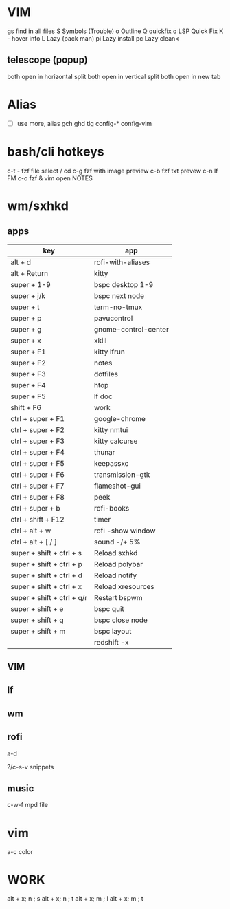 # VIM
<leader>gs find in all files
<leader>S Symbols (Trouble)
<leader>o  Outline
<leader>Q quickfix
<localleader>q LSP Quick Fix
K - hover info
<leader>L Lazy (pack man)
<localleader>pi Lazy install
<localleader>pc Lazy clean<

## telescope (popup)
<C-x>	both	open in horizontal split
<C-v>	both	open in vertical split
<C-t>	both	open in new tab

# Alias
- [ ] use more, alias
    gch
    ghd
    tig
    config-*
    config-vim

# bash/cli hotkeys
c-t - fzf file select / cd
c-g fzf with image preview
c-b fzf txt prevew
c-n lf FM
c-o fzf & vim open NOTES

# wm/sxhkd
## apps
 | key                        | app                  |
 |----------------------------|----------------------|
 | alt + d                    | rofi-with-aliases    |
 | alt + Return               | kitty                |
 | super + 1-9                | bspc desktop 1-9     |
 | super + j/k                | bspc next node       |
 | super + t                  | term-no-tmux         |
 | super + p                  | pavucontrol          |
 | super + g                  | gnome-control-center |
 | super + x                  | xkill                |
 | super + F1                 | kitty lfrun          |
 | super + F2                 | notes                |
 | super + F3                 | dotfiles             |
 | super + F4                 | htop                 |
 | super + F5                 | lf doc               |
 | shift + F6                 | work                 |
 | ctrl + super + F1          | google-chrome        |
 | ctrl + super + F2          | kitty nmtui          |
 | ctrl + super + F3          | kitty calcurse       |
 | ctrl + super + F4          | thunar               |
 | ctrl + super + F5          | keepassxc            |
 | ctrl + super + F6          | transmission-gtk     |
 | ctrl + super + F7          | flameshot-gui        |
 | ctrl + super + F8          | peek                 |
 | ctrl + super + b           | rofi-books           |
 | ctrl + shift + F12         | timer                |
 | ctrl + alt + w             | rofi -show window    |
 | ctrl + alt + [ / ]         | sound -/+ 5%         |
 | super + shift + ctrl + s   | Reload sxhkd         |
 | super + shift + ctrl + p   | Reload polybar       |
 | super + shift + ctrl + d   | Reload notify        |
 | super + shift + ctrl + x   | Reload xresources    |
 | super + shift + ctrl + q/r | Restart bspwm        |
 | super + shift + e          | bspc quit            |
 | super + shift + q          | bspc close node      |
 | super + shift + m          | bspc layout          |
 |                            | redshift -x          |


## VIM

## lf

## wm
## rofi
a-d

?/c-s-v snippets

## music
c-w-f mpd file

# vim
a-c color

# WORK
alt + x; n ; s
alt + x; n ; t
alt + x; m ; l
alt + x; m ; t
